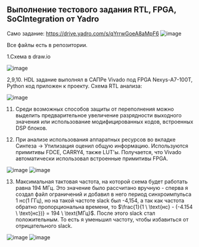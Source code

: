 ## Выполнение тестового задания RTL, FPGA, SoCIntegration от Yadro
Само задание: https://drive.yadro.com/s/qYrrwGoeA8aMpF6
![image](https://github.com/user-attachments/assets/74266a5a-e216-4861-9407-5a0ca43643f9)

Все файлы есть в репозитории.

1.Схема в draw.io

![image](https://github.com/user-attachments/assets/7c575de0-514b-4bac-a54f-fbd08f6f6473)


2,9,10. HDL задание выполнял в САПРе Vivado под FPGA Nexys-A7-100T, Python код приложен к проекту.
Схема RTL анализа:

![image](https://github.com/user-attachments/assets/67642475-4512-460d-bbba-0fef027b37db)

11. Среди возможных способов защиты от переполнения можно выделить предварительное увеличение разрядности выходного значения или использование модифицированных кодов, встроенных DSP блоков.

12. При анализе использования аппаратных ресурсов во вкладке Синтеза -> Утилизация оценил общую информацию. Используются примитивы FDCE, CARRY4, также LUT'ы. Получается, что Vivado автоматически использовал встроенные примитивы FPGA.

![image](https://github.com/user-attachments/assets/cd4e6577-dc47-4c9a-a74b-97d13ec88556)
![image](https://github.com/user-attachments/assets/e7c52c0f-1843-4ad8-9cfa-6da627ebf88c)

13. Максимальная тактовая частота, на которой схема будет работать равна 194 МГц. Это значение было рассчитано вручную - сперва я создал файл ограничений и добавил в него период синхроимпульса 1 нс(1 ГГц), но на такой частоте slack был -4,154, а так как частота обратно пропорциональна времени, то $\frac{1}{1 \ \text{нс} - (-4.154 \ \text{нс})} = 194 \ \text{МГц}$.
После этого slack стал положительным. То есть я уменьшил частоту, чтобы избавиться от отрицательного slack.

![image](https://github.com/user-attachments/assets/8d28c69a-cfae-4eaa-9eb1-159e59151064)
![image](https://github.com/user-attachments/assets/89f58496-eccf-441d-bbf6-76562702266a)

